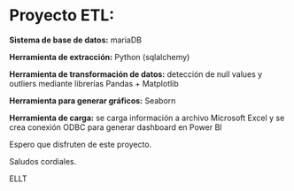 # Proyecto ETL:

**Sistema de base de datos:** mariaDB

**Herramienta de extracción:** Python (sqlalchemy)

**Herramienta de transformación de datos:** detección de null values y outliers mediante librerías Pandas + Matplotlib

**Herramienta para generar gráficos:** Seaborn

**Herramienta de carga:** se carga información a archivo Microsoft Excel y se crea conexión ODBC para generar dashboard en Power BI

Espero que disfruten de este proyecto.

Saludos cordiales.

ELLT
